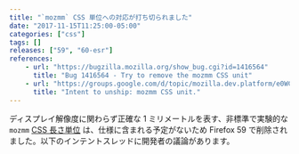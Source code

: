 ```yaml
---
title: "`mozmm` CSS 単位への対応が打ち切られました"
date: "2017-11-15T11:25:00-05:00"
categories: ["css"]
tags: []
releases: ["59", "60-esr"]
references:
    - url: "https://bugzilla.mozilla.org/show_bug.cgi?id=1416564"
      title: "Bug 1416564 - Try to remove the mozmm CSS unit"
    - url: "https://groups.google.com/d/topic/mozilla.dev.platform/e0WCxTT2lEk/discussion"
      title: "Intent to unship: mozmm CSS unit."
---
```

ディスプレイ解像度に関わらず正確な 1 ミリメートルを表す、非標準で実験的な `mozmm` [CSS 長さ単位](https://developer.mozilla.org/docs/Web/CSS/length) は、仕様に含まれる予定がないため Firefox 59 で削除されました。以下のインテントスレッドに開発者の議論があります。
